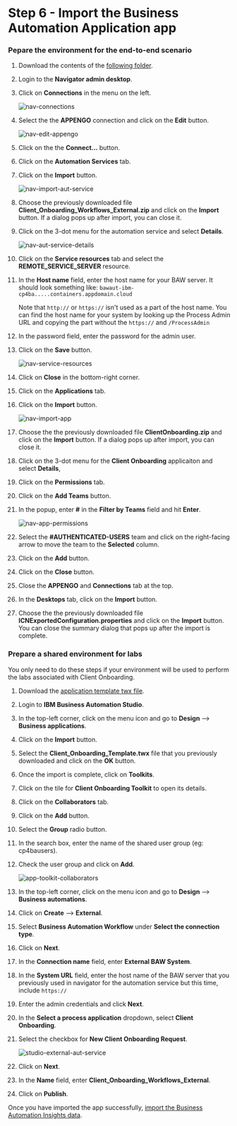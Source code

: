 # Step 6 - Import the Business Automation Application app

### Pepare the environment for the end-to-end scenario

1. Download the contents of the [following folder](Solution%20Exports/Navigator).

2. Login to the **Navigator admin desktop**.

3. Click on **Connections** in the menu on the left.

   ![nav-connections](images/nav-connections.png)

4. Select the the **APPENGO** connection and click on the **Edit** button.

   ![nav-edit-appengo](images/nav-edit-appengo.png)

5. Click on the the **Connect...** button.

6. Click on the **Automation Services** tab.

7. Click on the **Import** button.

   ![nav-import-aut-service](images/nav-import-aut-service.png)

8. Choose the previously downloaded file **Client_Onboarding_Workflows_External.zip** and click on the **Import** button. If a dialog pops up after import, you can close it.

9. Click on the 3-dot menu for the automation service and select **Details**.

   ![nav-aut-service-details](images/nav-aut-service-details.png)

10. Click on the **Service resources** tab and select the **REMOTE_SERVICE_SERVER** resource.

11. In the **Host name** field, enter the host name for your BAW server. It should look something like:
    `bawaut-ibm-cp4ba.....containers.appdomain.cloud`

    Note that  `http://` or `https://` isn't used as a part of the host name. You can find the host name for your system by looking up the Process Admin URL and copying the part without the `https://` and `/ProcessAdmin`

12. In the password field, enter the password for the admin user.

13. Click on the **Save** button.

    ![nav-service-resources](images/nav-service-resources.png)

14. Click on **Close** in the bottom-right corner.

15. Click on the **Applications** tab.

16. Click on the **Import** button.

    ![nav-import-app](images/nav-import-app.png)

17. Choose the the previously downloaded file **ClientOnboarding.zip** and click on the **Import** button. If a dialog pops up after import, you can close it.

18. Click on the 3-dot menu for the **Client Onboarding** applicaiton and select **Details**,

19. Click on the **Permissions** tab.

20. Click on the **Add Teams** button.

21. In the popup, enter **#** in the **Filter by Teams** field and hit **Enter**.

    ![nav-app-permissions](images/nav-app-permissions.png)

22. Select the **#AUTHENTICATED-USERS** team and click on the right-facing arrow to move the team to the **Selected** column.

23. Click on the **Add** button.

24. Click on the **Close** button.

25. Close the **APPENGO** and **Connections** tab at the top.

26. In the **Desktops** tab, click on the **Import** button.

27. Choose the the previously downloaded file **ICNExportedConfiguration.properties** and click on the **Import** button. You can close the summary dialog that pops up after the import is complete.

### Prepare a shared environment for labs

You only need to do these steps if your environment will be used to perform the labs associated with Client Onboarding.

1. Download the [application template twx file](Solution%20Exports/Business%20Automation%20Application/Client_Onboarding_Template.twx).

2. Login to **IBM Business Automation Studio**.

3. In the top-left corner, click on the menu icon and go to **Design** --> **Business applications**.

4. Click on the **Import** button.

5. Select the **Client_Onboarding_Template.twx** file that you previously downloaded and click on the **OK** button.

6. Once the import is complete, click on **Toolkits**.

7. Click on the tile for **Client Onboarding Toolkit** to open its details.

8. Click on the **Collaborators** tab.

9. Click on the **Add** button.

10. Select the **Group** radio button.

11. In the search box, enter the name of the shared user group (eg: cp4bausers).

12. Check the user group and click on **Add**.

    ![app-toolkit-collaborators](images/app-toolkit-collaborators.png)

13. In the top-left corner, click on the menu icon and go to **Design** --> **Business automations**.

14. Click on **Create** --> **External**.

15. Select **Business Automation Workflow** under **Select the connection type**.

16. Click on **Next**.

17. In the **Connection name** field, enter **External BAW System**.

18. In the **System URL** field, enter the host name of the BAW server that you previously used in navigator for the automation service but this time, include `https://`

19. Enter the admin credentials and click **Next**.

20. In the **Select a process application** dropdown, select **Client Onboarding**.

21. Select the checkbox for **New Client Onboarding Request**.

    ![studio-external-aut-service](images/studio-external-aut-service.png)

22. Click on **Next**.

23. In the **Name** field, enter **Client_Onboarding_Workflows_External**.

24. Click on **Publish**.

Once you have imported the app successfully, [import the Business Automation Insights data](Step%207%20-%20Business%20Automation%20Insights.md).



